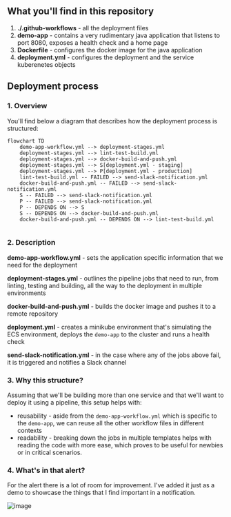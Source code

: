 ## What you'll find in this repository

1. **./.github-workflows** - all the deployment files
2. **demo-app** - contains a very rudimentary java application that listens to port 8080, exposes a health check and a home page
3. **Dockerfile** - configures the docker image for the java application
4. **deployment.yml** - configures the deployment and the service kuberenetes objects

## Deployment process

### 1. Overview

You'll find below a diagram that describes how the deployment process is structured:

```mermaid
flowchart TD
    demo-app-workflow.yml --> deployment-stages.yml
    deployment-stages.yml --> lint-test-build.yml
    deployment-stages.yml --> docker-build-and-push.yml
    deployment-stages.yml --> S[deployment.yml - staging]
    deployment-stages.yml --> P[deployment.yml - production]
    lint-test-build.yml -- FAILED --> send-slack-notification.yml
    docker-build-and-push.yml -- FAILED --> send-slack-notification.yml
    S -- FAILED --> send-slack-notification.yml
    P -- FAILED --> send-slack-notification.yml
    P -- DEPENDS ON --> S
    S -- DEPENDS ON --> docker-build-and-push.yml
    docker-build-and-push.yml -- DEPENDS ON --> lint-test-build.yml
    
```

### 2. Description

**demo-app-workflow.yml** - sets the application specific information that we need for the deployment

**deployment-stages.yml** - outlines the pipeline jobs that need to run, from linting, testing and building, all the way to the deployment in multiple environments

**docker-build-and-push.yml** - builds the docker image and pushes it to a remote repository

**deployment.yml** - creates a minikube environment that's simulating the ECS environment, deploys the `demo-app` to the cluster and runs a health check

**send-slack-notification.yml** - in the case where any of the jobs above fail, it is triggered and notifies a Slack channel

### 3. Why this structure?

Assuming that we'll be building more than one service and that we'll want to deploy it using a pipeline, this setup helps with:

- reusability - aside from the `demo-app-workflow.yml` which is specific to the `demo-app`, we can reuse all the other workflow files in different contexts
- readability - breaking down the jobs in multiple templates helps with reading the code with more ease, which proves to be useful for newbies or in critical scenarios.

### 4. What's in that alert?

For the alert there is a lot of room for improvement. I've added it just as a demo to showcase the things that I find important in a notification.

![image](https://github.com/user-attachments/assets/24076983-6c36-435c-9701-d6e8d366eb7f)
